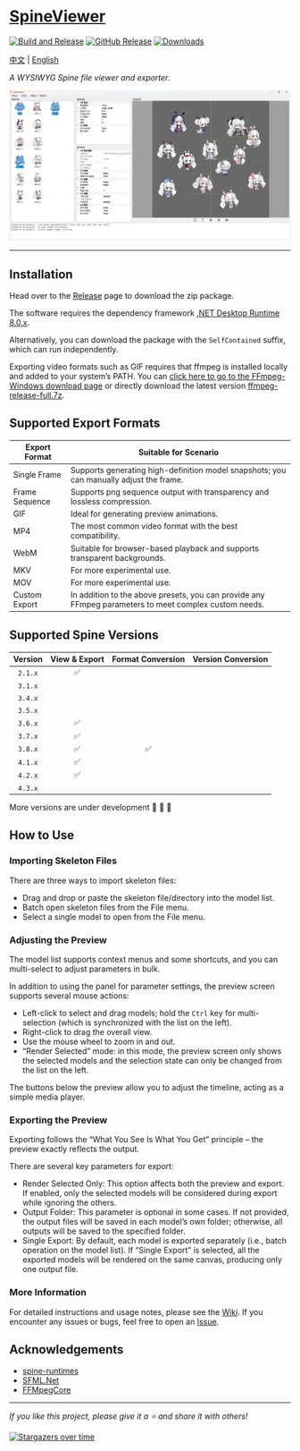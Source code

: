 # [SpineViewer](https://github.com/ww-rm/SpineViewer)

[![Build and Release](https://github.com/ww-rm/SpineViewer/actions/workflows/dotnet-desktop.yml/badge.svg)](https://github.com/ww-rm/SpineViewer/actions/workflows/dotnet-desktop.yml)
[![GitHub Release](https://img.shields.io/github/v/release/ww-rm/SpineViewer?logo=github&label=Release)](https://github.com/ww-rm/SpineViewer/releases)
[![Downloads](https://img.shields.io/github/downloads/ww-rm/SpineViewer/total?logo=github&label=Downloads)](https://github.com/ww-rm/SpineViewer/releases)

[中文](README.md) | [English](README.en.md)

*A WYSIWYG Spine file viewer and exporter.*

![previewer](img/preview.webp)

---

## Installation

Head over to the [Release](https://github.com/ww-rm/SpineViewer/releases) page to download the zip package.

The software requires the dependency framework [.NET Desktop Runtime 8.0.x](https://dotnet.microsoft.com/en-us/download/dotnet/8.0).

Alternatively, you can download the package with the `SelfContained` suffix, which can run independently.

Exporting video formats such as GIF requires that ffmpeg is installed locally and added to your system’s PATH. You can [click here to go to the FFmpeg-Windows download page](https://ffmpeg.org/download.html#build-windows) or directly download the latest version [ffmpeg-release-full.7z](https://www.gyan.dev/ffmpeg/builds/ffmpeg-release-full.7z).

## Supported Export Formats

| Export Format  | Suitable for Scenario                                                                 |
| ------------ | ------------------------------------------------------------------------------------|
| Single Frame   | Supports generating high-definition model snapshots; you can manually adjust the frame. |
| Frame Sequence | Supports png sequence output with transparency and lossless compression.              |
| GIF            | Ideal for generating preview animations.                                              |
| MP4            | The most common video format with the best compatibility.                             |
| WebM           | Suitable for browser-based playback and supports transparent backgrounds.             |
| MKV            | For more experimental use.                                                              |
| MOV            | For more experimental use.                                                              |
| Custom Export  | In addition to the above presets, you can provide any FFmpeg parameters to meet complex custom needs. |

## Supported Spine Versions

| Version  | View & Export         | Format Conversion    | Version Conversion  |
| :------: | :-------------------: | :------------------: | :-----------------: |
| `2.1.x`  | :white_check_mark:    |                      |                     |
| `3.1.x`  |                       |                      |                     |
| `3.4.x`  |                       |                      |                     |
| `3.5.x`  |                       |                      |                     |
| `3.6.x`  | :white_check_mark:    |                      |                     |
| `3.7.x`  | :white_check_mark:    |                      |                     |
| `3.8.x`  | :white_check_mark:    | :white_check_mark:   |                     |
| `4.1.x`  | :white_check_mark:    |                      |                     |
| `4.2.x`  | :white_check_mark:    |                      |                     |
| `4.3.x`  |                       |                      |                     |

More versions are under development :rocket: :rocket: :rocket:

## How to Use

### Importing Skeleton Files

There are three ways to import skeleton files:

- Drag and drop or paste the skeleton file/directory into the model list.
- Batch open skeleton files from the File menu.
- Select a single model to open from the File menu.

### Adjusting the Preview

The model list supports context menus and some shortcuts, and you can multi-select to adjust parameters in bulk.

In addition to using the panel for parameter settings, the preview screen supports several mouse actions:

- Left-click to select and drag models; hold the `Ctrl` key for multi-selection (which is synchronized with the list on the left).
- Right-click to drag the overall view.
- Use the mouse wheel to zoom in and out.
- “Render Selected” mode: in this mode, the preview screen only shows the selected models and the selection state can only be changed from the list on the left.

The buttons below the preview allow you to adjust the timeline, acting as a simple media player.

### Exporting the Preview

Exporting follows the “What You See Is What You Get” principle – the preview exactly reflects the output.

There are several key parameters for export:

- Render Selected Only: This option affects both the preview and export. If enabled, only the selected models will be considered during export while ignoring the others.
- Output Folder: This parameter is optional in some cases. If not provided, the output files will be saved in each model’s own folder; otherwise, all outputs will be saved to the specified folder.
- Single Export: By default, each model is exported separately (i.e., batch operation on the model list). If “Single Export” is selected, all the exported models will be rendered on the same canvas, producing only one output file.

### More Information

For detailed instructions and usage notes, please see the [Wiki](https://github.com/ww-rm/SpineViewer/wiki). If you encounter any issues or bugs, feel free to open an [Issue](https://github.com/ww-rm/SpineViewer/issues).

## Acknowledgements

- [spine-runtimes](https://github.com/EsotericSoftware/spine-runtimes)
- [SFML.Net](https://github.com/SFML/SFML.Net)
- [FFMpegCore](https://github.com/rosenbjerg/FFMpegCore)

---

*If you like this project, please give it a :star: and share it with others!*  

[![Stargazers over time](https://starchart.cc/ww-rm/SpineViewer.svg?variant=adaptive)](https://starchart.cc/ww-rm/SpineViewer)